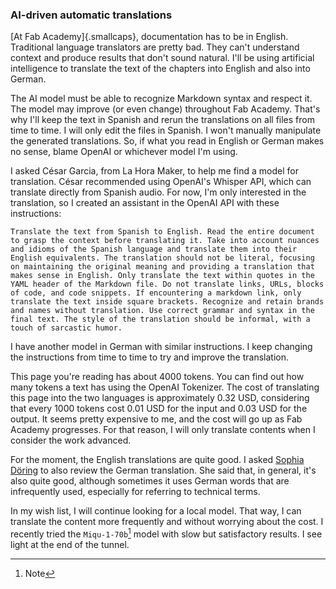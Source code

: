 ### AI-driven automatic translations
[At Fab Academy]{.smallcaps}, documentation has to be in English. Traditional language translators are pretty bad. They can't understand context and produce results that don't sound natural. I'll be using artificial intelligence to translate the text of the chapters into English and also into German.

The AI model must be able to recognize Markdown syntax and respect it. The model may improve (or even change) throughout Fab Academy. That's why I'll keep the text in Spanish and rerun the translations on all files from time to time. I will only edit the files in Spanish. I won't manually manipulate the generated translations. So, if what you read in English or German makes no sense, blame OpenAI or whichever model I'm using.

I asked César Garcia, from La Hora Maker, to help me find a model for translation. César recommended using OpenAI's Whisper API, which can translate directly from Spanish audio. For now, I'm only interested in the translation, so I created an assistant in the OpenAI API with these instructions:

```
Translate the text from Spanish to English. Read the entire document to grasp the context before translating it. Take into account nuances and idioms of the Spanish language and translate them into their English equivalents. The translation should not be literal, focusing on maintaining the original meaning and providing a translation that makes sense in English. Only translate the text within quotes in the YAML header of the Markdown file. Do not translate links, URLs, blocks of code, and code snippets. If encountering a markdown link, only translate the text inside square brackets. Recognize and retain brands and names without translation. Use correct grammar and syntax in the final text. The style of the translation should be informal, with a touch of sarcastic humor.
```

I have another model in German with similar instructions. I keep changing the instructions from time to time to try and improve the translation.

This page you're reading has about 4000 tokens. You can find out how many tokens a text has using the OpenAI Tokenizer. The cost of translating this page into the two languages is approximately 0.32 USD, considering that every 1000 tokens cost 0.01 USD for the input and 0.03 USD for the output. It seems pretty expensive to me, and the cost will go up as Fab Academy progresses. For that reason, I will only translate contents when I consider the work advanced.

For the moment, the English translations are quite good. I asked [Sophia Döring]() to also review the German translation. She said that, in general, it's also quite good, although sometimes it uses German words that are infrequently used, especially for referring to technical terms.

In my wish list, I will continue looking for a local model. That way, I can translate the content more frequently and without worrying about the cost. I recently tried the `Miqu-1-70b`[^241] model with slow but satisfactory results. I see light at the end of the tunnel.

[^241]: Note 

